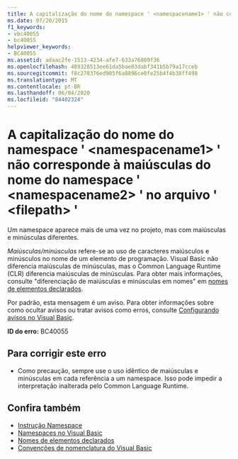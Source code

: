 ```yaml
---
title: A capitalização do nome do namespace ' <namespacename1> ' não corresponde à maiúsculas do nome do namespace ' <namespacename2> ' no arquivo ' <filepath> '
ms.date: 07/20/2015
f1_keywords:
- vbc40055
- bc40055
helpviewer_keywords:
- BC40055
ms.assetid: adaac2fe-1513-4234-afe7-633a76089f36
ms.openlocfilehash: 489328513ee61da5bae03dabf341b5b79a17cceb
ms.sourcegitcommit: f8c270376ed905f6a8896ce0fe25b4f4b38ff498
ms.translationtype: MT
ms.contentlocale: pt-BR
ms.lasthandoff: 06/04/2020
ms.locfileid: "84402324"
---
```

# <a name="casing-of-namespace-name-namespacename1-does-not-match-casing-of-namespace-name-namespacename2-in-file-filepath"></a>A capitalização do nome do namespace ' \<namespacename1> ' não corresponde à maiúsculas do nome do namespace ' \<namespacename2> ' no arquivo ' \<filepath> '
Um namespace aparece mais de uma vez no projeto, mas com maiúsculas e minúsculas diferentes.  
  
 *Maiúsculas/minúsculas* refere-se ao uso de caracteres maiúsculos e minúsculos no nome de um elemento de programação. Visual Basic não diferencia maiúsculas de minúsculas, mas o Common Language Runtime (CLR) diferencia maiúsculas de minúsculas. Para obter mais informações, consulte "diferenciação de maiúsculas e minúsculas em nomes" em [nomes de elementos declarados](../programming-guide/language-features/declared-elements/declared-element-names.md).  
  
 Por padrão, esta mensagem é um aviso. Para obter informações sobre como ocultar avisos ou tratar avisos como erros, consulte [Configurando avisos no Visual Basic](/visualstudio/ide/configuring-warnings-in-visual-basic).  
  
 **ID do erro:** BC40055  
  
## <a name="to-correct-this-error"></a>Para corrigir este erro  
  
- Como precaução, sempre use o uso idêntico de maiúsculas e minúsculas em cada referência a um namespace. Isso pode impedir a interpretação inalterada pelo Common Language Runtime.  
  
## <a name="see-also"></a>Confira também

- [Instrução Namespace](../language-reference/statements/namespace-statement.md)
- [Namespaces no Visual Basic](../programming-guide/program-structure/namespaces.md)
- [Nomes de elementos declarados](../programming-guide/language-features/declared-elements/declared-element-names.md)
- [Convenções de nomenclatura do Visual Basic](../programming-guide/program-structure/naming-conventions.md)
